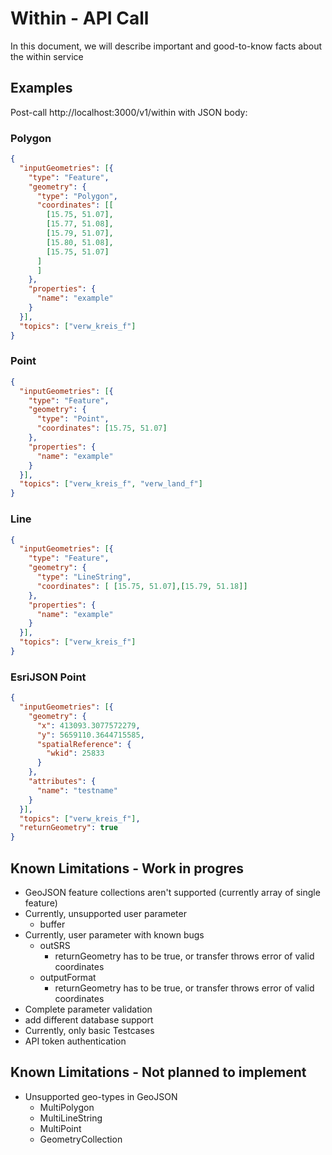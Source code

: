# Within - API Call
In this document, we will describe important and good-to-know facts about the within service

## Examples
Post-call http://localhost:3000/v1/within with JSON body: 

### Polygon
```json
{
  "inputGeometries": [{
    "type": "Feature",
    "geometry": {
      "type": "Polygon",
      "coordinates": [[
        [15.75, 51.07],
        [15.77, 51.08],
        [15.79, 51.07],
        [15.80, 51.08],
        [15.75, 51.07]
      ]
      ]
    },
    "properties": {
      "name": "example"
    }
  }],
  "topics": ["verw_kreis_f"]
}
```

### Point
```json
{
  "inputGeometries": [{
    "type": "Feature",
    "geometry": {
      "type": "Point",
      "coordinates": [15.75, 51.07]
    },
    "properties": {
      "name": "example"
    }
  }],
  "topics": ["verw_kreis_f", "verw_land_f"]
}
```

### Line
```json
{
  "inputGeometries": [{
    "type": "Feature",
    "geometry": {
      "type": "LineString",
      "coordinates": [ [15.75, 51.07],[15.79, 51.18]]
    },
    "properties": {
      "name": "example"
    }
  }],
  "topics": ["verw_kreis_f"]
}
```

### EsriJSON Point
```json
{
  "inputGeometries": [{
    "geometry": {
      "x": 413093.3077572279,
      "y": 5659110.3644715585,
      "spatialReference": {
        "wkid": 25833
      }
    },
    "attributes": {
      "name": "testname"
    }
  }],
  "topics": ["verw_kreis_f"],
  "returnGeometry": true
}
```

## Known Limitations - Work in progres

- GeoJSON feature collections aren't supported (currently array of single feature)
- Currently, unsupported user parameter
  - buffer
- Currently, user parameter with known bugs
  - outSRS
    - returnGeometry has to be true, or transfer throws error of valid coordinates
  - outputFormat
    - returnGeometry has to be true, or transfer throws error of valid coordinates
- Complete parameter validation
- add different database support
- Currently, only basic Testcases
- API token authentication


## Known Limitations - Not planned to implement
- Unsupported geo-types in GeoJSON
  - MultiPolygon
  - MultiLineString
  - MultiPoint
  - GeometryCollection
